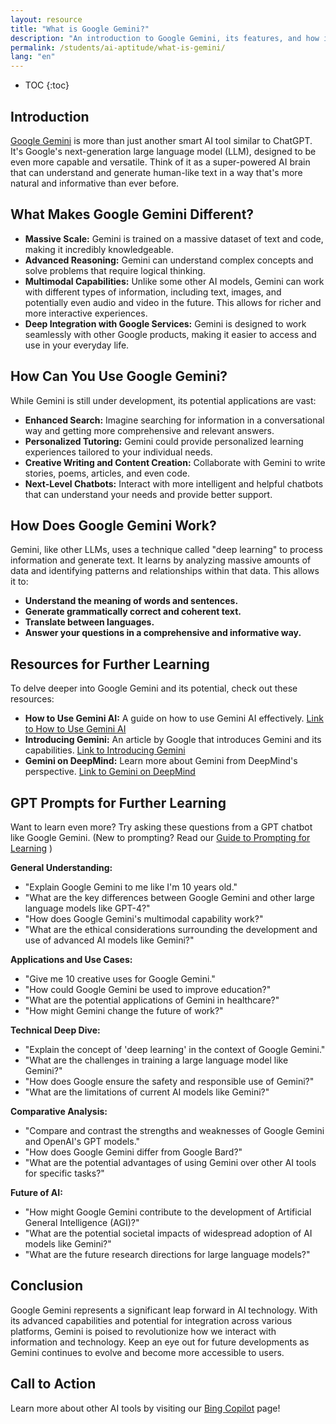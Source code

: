 ```yaml
---
layout: resource
title: "What is Google Gemini?"
description: "An introduction to Google Gemini, its features, and how it differs from other Generative AI tools."
permalink: /students/ai-aptitude/what-is-gemini/
lang: "en"
---
```


* TOC
{:toc}

## Introduction
[Google Gemini](https://gemini.google.com/) is more than just another smart AI tool similar to ChatGPT. It's Google's next-generation large language model (LLM), designed to be even more capable and versatile.  Think of it as a super-powered AI brain that can understand and generate human-like text in a way that's more natural and informative than ever before.

## What Makes Google Gemini Different?

* **Massive Scale:** Gemini is trained on a massive dataset of text and code, making it incredibly knowledgeable.
* **Advanced Reasoning:**  Gemini can understand complex concepts and solve problems that require logical thinking.
* **Multimodal Capabilities:** Unlike some other AI models, Gemini can work with different types of information, including text, images, and potentially even audio and video in the future. This allows for richer and more interactive experiences.
* **Deep Integration with Google Services:** Gemini is designed to work seamlessly with other Google products, making it easier to access and use in your everyday life.

## How Can You Use Google Gemini?

While Gemini is still under development, its potential applications are vast:

* **Enhanced Search:** Imagine searching for information in a conversational way and getting more comprehensive and relevant answers.
* **Personalized Tutoring:** Gemini could provide personalized learning experiences tailored to your individual needs.
* **Creative Writing and Content Creation:** Collaborate with Gemini to write stories, poems, articles, and even code.
* **Next-Level Chatbots:** Interact with more intelligent and helpful chatbots that can understand your needs and provide better support.

## How Does Google Gemini Work?

Gemini, like other LLMs, uses a technique called "deep learning" to process information and generate text. It learns by analyzing massive amounts of data and identifying patterns and relationships within that data. This allows it to:

* **Understand the meaning of words and sentences.**
* **Generate grammatically correct and coherent text.**
* **Translate between languages.**
* **Answer your questions in a comprehensive and informative way.**

## Resources for Further Learning

To delve deeper into Google Gemini and its potential, check out these resources:
* **How to Use Gemini AI:** A guide on how to use Gemini AI effectively. [Link to How to Use Gemini AI](https://dorik.com/blog/how-to-use-gemini-ai)
* **Introducing Gemini:** An article by Google that introduces Gemini and its capabilities. [Link to Introducing Gemini](https://blog.google/technology/ai/google-gemini-ai/#introducing-gemini)
* **Gemini on DeepMind:** Learn more about Gemini from DeepMind's perspective. [Link to Gemini on DeepMind](https://deepmind.google/technologies/gemini/)



## GPT Prompts for Further Learning
Want to learn even more? Try asking these questions from a GPT chatbot like Google Gemini.
(New to prompting? Read our [Guide to Prompting for Learning](../guide-to-prompting-for-learning/) ) 

**General Understanding:**

* "Explain Google Gemini to me like I'm 10 years old."
* "What are the key differences between Google Gemini and other large language models like GPT-4?"
* "How does Google Gemini's multimodal capability work?"
* "What are the ethical considerations surrounding the development and use of advanced AI models like Gemini?"

**Applications and Use Cases:**

* "Give me 10 creative uses for Google Gemini."
* "How could Google Gemini be used to improve education?"
* "What are the potential applications of Gemini in healthcare?"
* "How might Gemini change the future of work?"

**Technical Deep Dive:**

* "Explain the concept of 'deep learning' in the context of Google Gemini."
* "What are the challenges in training a large language model like Gemini?"
* "How does Google ensure the safety and responsible use of Gemini?"
* "What are the limitations of current AI models like Gemini?"

**Comparative Analysis:**

* "Compare and contrast the strengths and weaknesses of Google Gemini and OpenAI's GPT models."
* "How does Google Gemini differ from Google Bard?"
* "What are the potential advantages of using Gemini over other AI tools for specific tasks?"

**Future of AI:**

* "How might Google Gemini contribute to the development of Artificial General Intelligence (AGI)?"
* "What are the potential societal impacts of widespread adoption of AI models like Gemini?"
* "What are the future research directions for large language models?"

## Conclusion

Google Gemini represents a significant leap forward in AI technology. With its advanced capabilities and potential for integration across various platforms, Gemini is poised to revolutionize how we interact with information and technology. Keep an eye out for future developments as Gemini continues to evolve and become more accessible to users.

## Call to Action
Learn more about other AI tools by visiting our [Bing Copilot](../bing-copilot) page!
